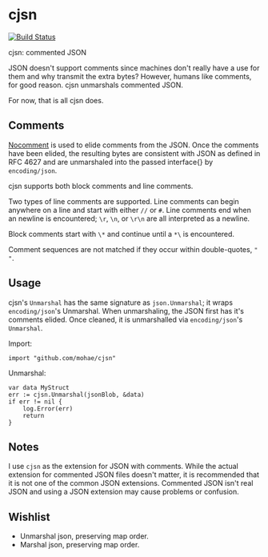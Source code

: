 cjsn
==========
[![Build Status](https://travis-ci.org/mohae/cjsn.png)](https://travis-ci.org/mohae/cjsn)

cjsn: commented JSON

JSON doesn't support comments since machines don't really have a use for them and why transmit the extra bytes?  However, humans like comments, for good reason.  cjsn unmarshals commented JSON. 

For now, that is all cjsn does. 

## Comments
[Nocomment](https://github.com/mohae/nocomment) is used to elide comments from the JSON. Once the comments have been elided, the resulting bytes are consistent with JSON as defined in RFC 4627 and are unmarshaled into the passed interface{} by `encoding/json`. 

cjsn supports both block comments and line comments.

Two types of line comments are supported. Line comments can begin anywhere on a line and start with either `//` or `#`. Line comments end when an newline is encountered; `\r`, `\n`, or `\r\n` are all interpreted as a newline.

Block comments start with `\*` and continue until a `*\` is encountered. 

Comment sequences are not matched if they occur within double-quotes, `" "`.

## Usage
cjsn's `Unmarshal` has the same signature as `json.Unmarshal`; it wraps `encoding/json`'s Unmarshal.  When unmarshaling, the JSON first has it's comments elided.  Once cleaned, it is unmarshalled via `encoding/json`'s `Unmarshal`.

Import:

    import "github.com/mohae/cjsn"

Unmarshal:

    var data MyStruct
    err := cjsn.Unmarshal(jsonBlob, &data)
    if err != nil {
        log.Error(err)
        return
    }

## Notes
I use `cjsn` as the extension for JSON with comments.  While the actual extension for commented JSON files doesn't matter, it is recommended that it is not one of the common JSON extensions. Commented JSON isn't real JSON and using a JSON extension may cause problems or confusion.

## Wishlist

* Unmarshal json, preserving map order.  
* Marshal json, preserving map order.  

